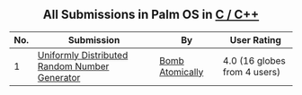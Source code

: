 ﻿<div align="center">

## All Submissions in Palm OS in [C / C\+\+](../ByWorld/c-c.md)

</div>

No.  | Submission | By   | User Rating
---- | ---------- | ---- | -----------
1 | [Uniformly Distributed Random Number Generator<br />](https://github.com/Planet-Source-Code/bomb-atomically-uniformly-distributed-random-number-generator__3-4385) | [Bomb Atomically](../ByAuthor/bomb-atomically.md) | 4.0 (16 globes from 4 users)
